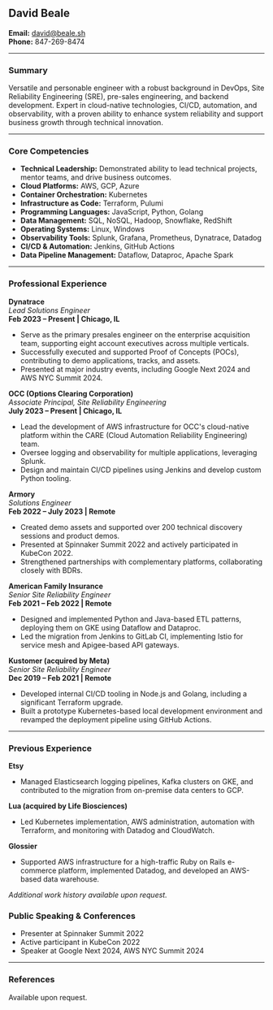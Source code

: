 
## David Beale 

**Email:** david@beale.sh  
**Phone:** 847-269-8474  

---

### **Summary**
Versatile and personable engineer with a robust background in DevOps, Site Reliability Engineering (SRE), pre-sales engineering, and backend development. Expert in cloud-native technologies, CI/CD, automation, and observability, with a proven ability to enhance system reliability and support business growth through technical innovation.

---

### **Core Competencies**
- **Technical Leadership:** Demonstrated ability to lead technical projects, mentor teams, and drive business outcomes.
- **Cloud Platforms:** AWS, GCP, Azure
- **Container Orchestration:** Kubernetes
- **Infrastructure as Code:** Terraform, Pulumi
- **Programming Languages:** JavaScript, Python, Golang
- **Data Management:** SQL, NoSQL, Hadoop, Snowflake, RedShift
- **Operating Systems:** Linux, Windows
- **Observability Tools:** Splunk, Grafana, Prometheus, Dynatrace, Datadog
- **CI/CD & Automation:** Jenkins, GitHub Actions
- **Data Pipeline Management:** Dataflow, Dataproc, Apache Spark

---

### **Professional Experience**

**Dynatrace**  
*Lead Solutions Engineer*  
**Feb 2023 – Present | Chicago, IL**

- Serve as the primary presales engineer on the enterprise acquisition team, supporting eight account executives across multiple verticals.
- Successfully executed and supported Proof of Concepts (POCs), contributing to demo applications, tracks, and assets.
- Presented at major industry events, including Google Next 2024 and AWS NYC Summit 2024.

**OCC (Options Clearing Corporation)**  
*Associate Principal, Site Reliability Engineering*  
**July 2023 – Present | Chicago, IL**

- Lead the development of AWS infrastructure for OCC's cloud-native platform within the CARE (Cloud Automation Reliability Engineering) team.
- Oversee logging and observability for multiple applications, leveraging Splunk.
- Design and maintain CI/CD pipelines using Jenkins and develop custom Python tooling.

**Armory**  
*Solutions Engineer*  
**Feb 2022 – July 2023 | Remote**

- Created demo assets and supported over 200 technical discovery sessions and product demos.
- Presented at Spinnaker Summit 2022 and actively participated in KubeCon 2022.
- Strengthened partnerships with complementary platforms, collaborating closely with BDRs.

**American Family Insurance**  
*Senior Site Reliability Engineer*  
**Feb 2021 – Feb 2022 | Remote**

- Designed and implemented Python and Java-based ETL patterns, deploying them on GKE using Dataflow and Dataproc.
- Led the migration from Jenkins to GitLab CI, implementing Istio for service mesh and Apigee-based API gateways.

**Kustomer (acquired by Meta)**  
*Senior Site Reliability Engineer*  
**Dec 2019 – Feb 2021 | Remote**

- Developed internal CI/CD tooling in Node.js and Golang, including a significant Terraform upgrade.
- Built a prototype Kubernetes-based local development environment and revamped the deployment pipeline using GitHub Actions.

---

### **Previous Experience**

**Etsy**  
- Managed Elasticsearch logging pipelines, Kafka clusters on GKE, and contributed to the migration from on-premise data centers to GCP.

**Lua (acquired by Life Biosciences)**  
- Led Kubernetes implementation, AWS administration, automation with Terraform, and monitoring with Datadog and CloudWatch.

**Glossier**  
- Supported AWS infrastructure for a high-traffic Ruby on Rails e-commerce platform, implemented Datadog, and developed an AWS-based data warehouse.

*Additional work history available upon request.*

### **Public Speaking & Conferences**
- Presenter at Spinnaker Summit 2022
- Active participant in KubeCon 2022
- Speaker at Google Next 2024, AWS NYC Summit 2024

---

### **References**
Available upon request.